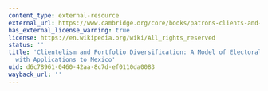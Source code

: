 ```yaml
---
content_type: external-resource
external_url: https://www.cambridge.org/core/books/patrons-clients-and-policies/clientelism-and-portfolio-diversification-a-model-of-electoral-investment-with-applications-to-mexico/9AE86F146D0B9AFCF955B508D31B3263
has_external_license_warning: true
license: https://en.wikipedia.org/wiki/All_rights_reserved
status: ''
title: 'Clientelism and Portfolio Diversification: A Model of Electoral Investment
  with Applications to Mexico'
uid: d6c78961-0460-42aa-8c7d-ef0110da0083
wayback_url: ''
---
```

